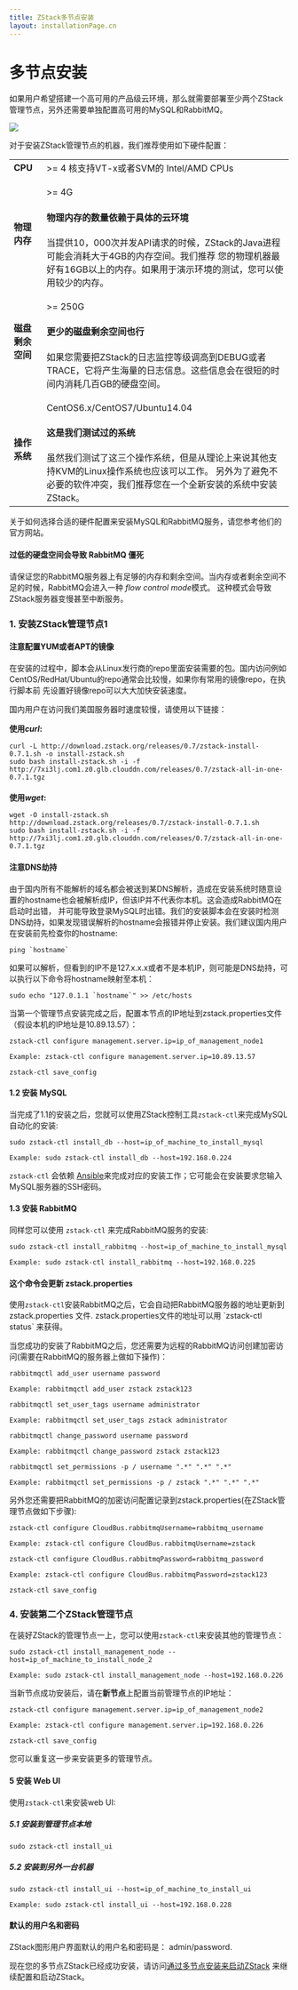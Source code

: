 ```yaml
---
title: ZStack多节点安装
layout: installationPage.cn
---
```


# 多节点安装

如果用户希望搭建一个高可用的产品级云环境，那么就需要部署至少两个ZStack管理节点，另外还需要单独配置高可用的MySQL和RabbitMQ。

<img src="../../images/multi-node-install.png" class="center-img img-responsive">

对于安装ZStack管理节点的机器，我们推荐使用如下硬件配置：

<table class="table table-striped table-bordered">
  <tr>
    <td><b>CPU</b></td>
    <td>>= 4 核支持VT-x或者SVM的 Intel/AMD CPUs</td>
  </tr>
  <tr>
    <td><b>物理内存</b></td>
    <td>
    <p>>= 4G</p>
   <div class="bs-callout bs-callout-info">
     <h4>物理内存的数量依赖于具体的云环境</h4>
     当提供10，000次并发API请求的时候，ZStack的Java进程可能会消耗大于4GB的内存空间。我们推荐
     您的物理机器最好有16GB以上的内存。如果用于演示环境的测试，您可以使用较少的内存。
   </div>
    </td>
  </tr>
  <tr>
    <td><b>磁盘剩余空间</b></td>
    <td>
      <p>>= 250G</p>
      <div class="bs-callout bs-callout-info">
        <h4>更少的磁盘剩余空间也行</h4>
        如果您需要把ZStack的日志监控等级调高到DEBUG或者TRACE，它将产生海量的日志信息。这些信息会在很短的时间内消耗几百GB的硬盘空间。
      </div>
    </td>
  </tr>
  <tr>
    <td><b>操作系统</b></td>
    <td>
      <p>CentOS6.x/CentOS7/Ubuntu14.04</p>
      <div class="bs-callout bs-callout-info">
        <h4>这是我们测试过的系统</h4>
        虽然我们测试了这三个操作系统，但是从理论上来说其他支持KVM的Linux操作系统也应该可以工作。
        另外为了避免不必要的软件冲突，我们推荐您在一个全新安装的系统中安装ZStack。
      </div>
    </td>
  </tr>
</table>

关于如何选择合适的硬件配置来安装MySQL和RabbitMQ服务，请您参考他们的官方网站。

<div class="bs-callout bs-callout-warning">
  <h4>过低的硬盘空间会导致 RabbitMQ 僵死</h4>
  请保证您的RabbitMQ服务器上有足够的内存和剩余空间。当内存或者剩余空间不足的时候，RabbitMQ会进入一种 <i>flow control mode</i>模式。
  这种模式会导致ZStack服务器变慢甚至中断服务。
</div>

### 1. 安装ZStack管理节点1

<div class="bs-callout bs-callout-warning">
<h4>注意配置YUM或者APT的镜像</h4>
在安装的过程中，脚本会从Linux发行商的repo里面安装需要的包。国内访问例如CentOS/RedHat/Ubuntu的repo通常会比较慢，如果你有常用的镜像repo，在执行脚本前
先设置好镜像repo可以大大加快安装速度。
</div>

国内用户在访问我们美国服务器时速度较慢，请使用以下链接：
      
<h4 style="margin-bottom:15px; margin-top:15px">使用<i>curl</i>:</h4>
<pre><code>curl -L http://download.zstack.org/releases/0.7/zstack-install-0.7.1.sh -o install-zstack.sh
sudo bash install-zstack.sh -i -f http://7xi3lj.com1.z0.glb.clouddn.com/releases/0.7/zstack-all-in-one-0.7.1.tgz</code></pre>
      
<h4 style="margin-bottom:15px">使用<i>wget</i>:</h4>
<pre><code>wget -O install-zstack.sh http://download.zstack.org/releases/0.7/zstack-install-0.7.1.sh
sudo bash install-zstack.sh -i -f http://7xi3lj.com1.z0.glb.clouddn.com/releases/0.7/zstack-all-in-one-0.7.1.tgz</code></pre>
      
<div class="bs-callout bs-callout-danger">
  <h4>注意DNS劫持</h4>
        
由于国内所有不能解析的域名都会被送到某DNS解析，造成在安装系统时随意设置的hostname也会被解析成IP，但该IP并不代表你本机。这会造成RabbitMQ在启动时出错，
并可能导致登录MySQL时出错。我们的安装脚本会在安装时检测DNS劫持，如果发现错误解析的hostname会报错并停止安装。我们建议国内用户在安装前先检查你的hostname:
        
  <pre><code>ping `hostname`</code></pre>
        
如果可以解析，但看到的IP不是127.x.x.x或者不是本机IP，则可能是DNS劫持，可以执行以下命令将hostname映射至本机：
        
  <pre><code>sudo echo "127.0.1.1 `hostname`" >> /etc/hosts</code></pre>
</div>

当第一个管理节点安装完成之后，配置本节点的IP地址到zstack.properties文件（假设本机的IP地址是10.89.13.57）：

    zstack-ctl configure management.server.ip=ip_of_management_node1

    Example: zstack-ctl configure management.server.ip=10.89.13.57

    zstack-ctl save_config

#### 1.2 安装 MySQL

当完成了1.1的安装之后，您就可以使用ZStack控制工具`zstack-ctl`来完成MySQL自动化的安装:

    sudo zstack-ctl install_db --host=ip_of_machine_to_install_mysql
    
    Example: sudo zstack-ctl install_db --host=192.168.0.224
    
`zstack-ctl` 会依赖 [Ansible](http://www.ansible.com/home)来完成对应的安装工作；它可能会在安装要求您输入MySQL服务器的SSH密码。

#### 1.3 安装 RabbitMQ

同样您可以使用 `zstack-ctl` 来完成RabbitMQ服务的安装:

    sudo zstack-ctl install_rabbitmq --host=ip_of_machine_to_install_mysql
    
    Example: sudo zstack-ctl install_rabbitmq --host=192.168.0.225
    
<div class="bs-callout bs-callout-info">
  <h4>这个命令会更新 zstack.properties</h4>
  使用<code>zstack-ctl</code>安装RabbitMQ之后，它会自动把RabbitMQ服务器的地址更新到 zstack.properties 文件.
  zstack.properties文件的地址可以用 `zstack-ctl status` 来获得。
</div>

当您成功的安装了RabbitMQ之后，您还需要为远程的RabbitMQ访问创建加密访问(需要在RabbitMQ的服务器上做如下操作)：

    rabbitmqctl add_user username password

    Example: rabbitmqctl add_user zstack zstack123

    rabbitmqctl set_user_tags username administrator

    Example: rabbitmqctl set_user_tags zstack administrator

    rabbitmqctl change_password username password

    Example: rabbitmqctl change_password zstack zstack123

    rabbitmqctl set_permissions -p / username ".*" ".*" ".*"

    Example: rabbitmqctl set_permissions -p / zstack ".*" ".*" ".*"

另外您还需要把RabbitMQ的加密访问配置记录到zstack.properties(在ZStack管理节点做如下步骤):

    zstack-ctl configure CloudBus.rabbitmqUsername=rabbitmq_username

    Example: zstack-ctl configure CloudBus.rabbitmqUsername=zstack

    zstack-ctl configure CloudBus.rabbitmqPassword=rabbitmq_password

    Example: zstack-ctl configure CloudBus.rabbitmqPassword=zstack123

    zstack-ctl save_config

### 4. 安装第二个ZStack管理节点

在装好ZStack的管理节点一上，您可以使用`zstack-ctl`来安装其他的管理节点：

    sudo zstack-ctl install_management_node --host=ip_of_machine_to_install_node_2
    
    Example: sudo zstack-ctl install_management_node --host=192.168.0.226

当新节点成功安装后，请在<b>新节点</b>上配置当前管理节点的IP地址：

    zstack-ctl configure management.server.ip=ip_of_management_node2

    Example: zstack-ctl configure management.server.ip=192.168.0.226

    zstack-ctl save_config

您可以重复这一步来安装更多的管理节点。
    
#### 5 安装 Web UI

使用`zstack-ctl`来安装web UI:

##### 5.1 安装到管理节点本地

    sudo zstack-ctl install_ui
    
##### 5.2 安装到另外一台机器

    sudo zstack-ctl install_ui --host=ip_of_machine_to_install_ui
    
    Example: sudo zstack-ctl install_ui --host=192.168.0.228
    
<div class="bs-callout bs-callout-info">
  <h4>默认的用户名和密码</h4>
  
  ZStack图形用户界面默认的用户名和密码是： admin/password.
</div>

现在您的多节点ZStack已经成功安装，请访问[通过多节点安装来启动ZStack](../documentation/getstart-multi.html) 来继续配置和启动ZStack。 

